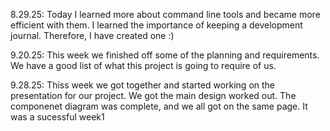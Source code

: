8.29.25: Today I learned more about command line tools and became more efficient with them.
I learned the importance of keeping a development journal. Therefore, I have created one :)


9.20.25: This week we finished off some of the planning and requirements. We have a good list of what this project is going to require of us.


9.28.25: Thiss week we got together and started working on the presentation for our project. We got the main design worked out. The componenet diagram was complete, and we all got on the same page. It was a sucessful week1


